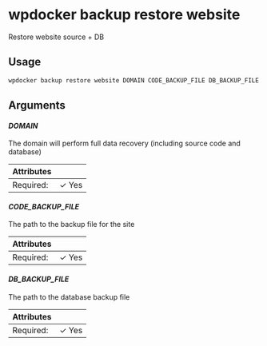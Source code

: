 # wpdocker backup restore website

Restore website source + DB

## Usage

```bash
wpdocker backup restore website DOMAIN CODE_BACKUP_FILE DB_BACKUP_FILE
```

## Arguments

#### *DOMAIN*

The domain will perform full data recovery (including source code and database)

| Attributes      | &nbsp;
|-----------------|-------------
| Required:       | ✓ Yes

#### *CODE_BACKUP_FILE*

The path to the backup file for the site

| Attributes      | &nbsp;
|-----------------|-------------
| Required:       | ✓ Yes

#### *DB_BACKUP_FILE*

The path to the database backup file

| Attributes      | &nbsp;
|-----------------|-------------
| Required:       | ✓ Yes


